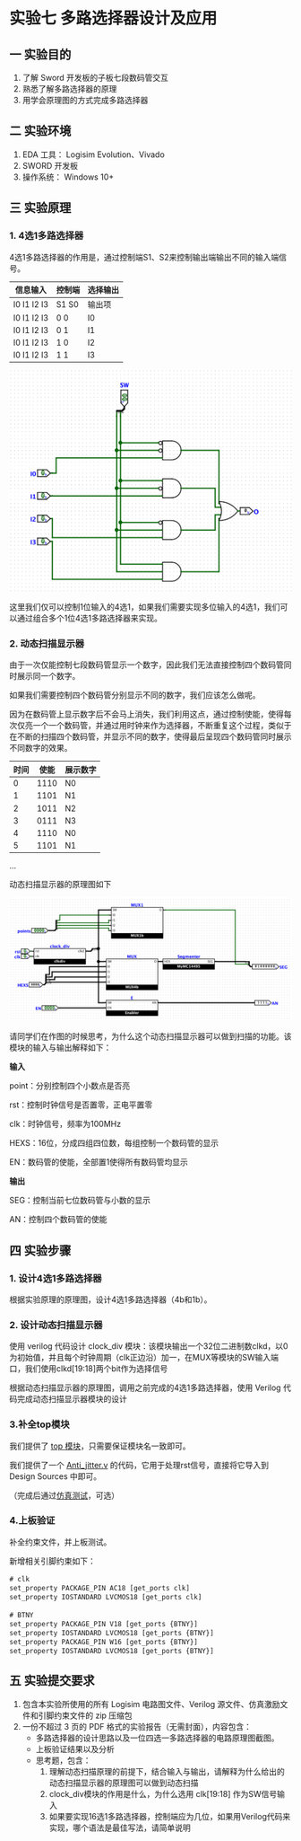 # 实验七  多路选择器设计及应用

## 一    实验目的

1. 了解 Sword 开发板的子板七段数码管交互
2. 熟悉了解多路选择器的原理
3. 用学会原理图的方式完成多路选择器

## 二    实验环境

1. EDA 工具： Logisim Evolution、Vivado
2. SWORD 开发板
3. 操作系统： Windows 10+

## 三    实验原理

### 1. 4选1多路选择器

4选1多路选择器的作用是，通过控制端S1、S2来控制输出端输出不同的输入端信号。

|信息输入|控制端|选择输出|
|-|-|-|
|I0 I1 I2 I3|S1 S0|输出项|
|I0 I1 I2 I3|0 0|I0|
|I0 I1 I2 I3|0 1|I1|
|I0 I1 I2 I3|1 0|I2|
|I0 I1 I2 I3|1 1|I3|

![一位多选器](img/lab7/1.png)

这里我们仅可以控制1位输入的4选1，如果我们需要实现多位输入的4选1，我们可以通过组合多个1位4选1多路选择器来实现。

### 2. 动态扫描显示器

由于一次仅能控制七段数码管显示一个数字，因此我们无法直接控制四个数码管同时展示同一个数字。

如果我们需要控制四个数码管分别显示不同的数字，我们应该怎么做呢。

因为在数码管上显示数字后不会马上消失，我们利用这点，通过控制使能，使得每次仅亮一个一个数码管，并通过用时钟来作为选择器，不断重复这个过程，类似于在不断的扫描四个数码管，并显示不同的数字，使得最后呈现四个数码管同时展示不同数字的效果。

| 时间 |使能|展示数字|
|-|-|-|
|0|1110|N0|
|1|1101|N1|
|2|1011|N2|
|3|0111|N3|
|4|1110|N0|
|5|1101|N1|
...

动态扫描显示器的原理图如下

![displaySync](img/lab7/3.png)


请同学们在作图的时候思考，为什么这个动态扫描显示器可以做到扫描的功能。该模块的输入与输出解释如下：

**输入**

point：分别控制四个小数点是否亮

rst：控制时钟信号是否置零，正电平置零

clk：时钟信号，频率为100MHz

HEXS：16位，分成四组四位数，每组控制一个数码管的显示

EN：数码管的使能，全部置1使得所有数码管均显示

**输出**

SEG：控制当前七位数码管与小数的显示

AN：控制四个数码管的使能



## 四    实验步骤

### 1. 设计4选1多路选择器

根据实验原理的原理图，设计4选1多路选择器（4b和1b）。

### 2. 设计动态扫描显示器

使用 verilog 代码设计 clock_div 模块：该模块输出一个32位二进制数clkd，以0为初始值，并且每个时钟周期（clk正边沿）加一，在MUX等模块的SW输入端口，我们使用clkd[19:18]两个bit作为选择信号

根据动态扫描显示器的原理图，调用之前完成的4选1多路选择器，使用 Verilog 代码完成动态扫描显示器模块的设计

### 3.补全top模块

我们提供了 [top 模块](top7.v)，只需要保证模块名一致即可。

我们提供了一个 [Anti_jitter.v](Anti_jitter.v) 的代码，它用于处理rst信号，直接将它导入到 Design Sources 中即可。

（完成后通过[仿真测试](topSim7.v)，可选）

### 4.上板验证

补全约束文件，并上板测试。

新增相关引脚约束如下：

```
# clk
set_property PACKAGE_PIN AC18 [get_ports clk]
set_property IOSTANDARD LVCMOS18 [get_ports clk]

# BTNY
set_property PACKAGE_PIN V18 [get_ports {BTNY}]
set_property IOSTANDARD LVCMOS18 [get_ports {BTNY}]
set_property PACKAGE_PIN W16 [get_ports {BTNY}]
set_property IOSTANDARD LVCMOS18 [get_ports {BTNY}]
```





## 五    实验提交要求
1. 包含本实验所使用的所有 Logisim 电路图文件、Verilog 源文件、仿真激励文件和引脚约束文件的 zip 压缩包
2. 一份不超过 3 页的 PDF 格式的实验报告（无需封面），内容包含：
      - 多路选择器的设计思路以及一位四选一多路选择器的电路原理图截图。
      - 上板验证结果以及分析
      - 思考题，包含：
          1. 理解动态扫描原理的前提下，结合输入与输出，请解释为什么给出的动态扫描显示器的原理图可以做到动态扫描
          2. clock_div模块的作用是什么，为什么选用 clk[19:18] 作为SW信号输入
          3. 如果要实现16选1多路选择器，控制端应为几位，如果用Verilog代码来实现，哪个语法是最佳写法，请简单说明